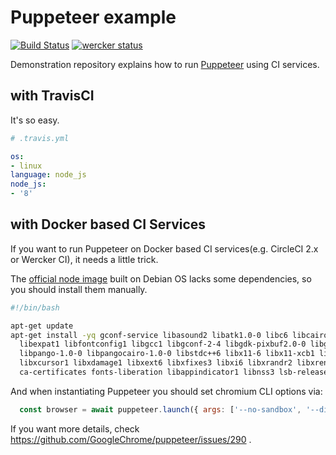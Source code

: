 # Puppeteer example

[![Build Status](https://travis-ci.org/Quramy/puppeteer-example.svg?branch=master)](https://travis-ci.org/Quramy/puppeteer-example)
[![wercker status](https://app.wercker.com/status/b008857b425f34753438e34739bba315/s/master "wercker status")](https://app.wercker.com/project/byKey/b008857b425f34753438e34739bba315)

Demonstration repository explains how to run [Puppeteer](https://github.com/GoogleChrome/puppeteer) using CI services.

## with TravisCI
It's so easy.

```yml
# .travis.yml

os:
- linux
language: node_js
node_js:
- '8'
```

## with Docker based CI Services
If you want to run Puppeteer on Docker based CI services(e.g. CircleCI 2.x or Wercker CI), it needs a little trick.

The [official node image](https://hub.docker.com/_/node/) built on Debian OS lacks some dependencies, so you should install them manually.

```sh
#!/bin/bash

apt-get update
apt-get install -yq gconf-service libasound2 libatk1.0-0 libc6 libcairo2 libcups2 libdbus-1-3 \
  libexpat1 libfontconfig1 libgcc1 libgconf-2-4 libgdk-pixbuf2.0-0 libglib2.0-0 libgtk-3-0 libnspr4 \
  libpango-1.0-0 libpangocairo-1.0-0 libstdc++6 libx11-6 libx11-xcb1 libxcb1 libxcomposite1 \
  libxcursor1 libxdamage1 libxext6 libxfixes3 libxi6 libxrandr2 libxrender1 libxss1 libxtst6 \
  ca-certificates fonts-liberation libappindicator1 libnss3 lsb-release xdg-utils wget
```

And when instantiating Puppeteer you should set chromium CLI options via:

```js
  const browser = await puppeteer.launch({ args: ['--no-sandbox', '--disable-setuid-sandbox'] });
```

If you want more details, check https://github.com/GoogleChrome/puppeteer/issues/290 .
